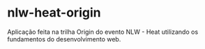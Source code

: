 # nlw-heat-origin
 Aplicação feita na trilha Origin do evento NLW - Heat utilizando os fundamentos do desenvolvimento web.
